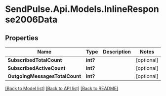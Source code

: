 # SendPulse.Api.Models.InlineResponse2006Data
## Properties

Name | Type | Description | Notes
------------ | ------------- | ------------- | -------------
**SubscribedTotalCount** | **int?** |  | [optional] 
**SubscribedActiveCount** | **int?** |  | [optional] 
**OutgoingMessagesTotalCount** | **int?** |  | [optional] 

[[Back to Model list]](../README.md#documentation-for-models) [[Back to API list]](../README.md#documentation-for-api-endpoints) [[Back to README]](../README.md)
